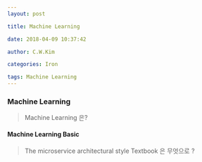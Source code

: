 ```yaml
---
layout: post 

title: Machine Learning 

date: 2018-04-09 10:37:42 

author: C.W.Kim 

categories: Iron

tags: Machine Learning 
---
```

### Machine Learning ### 
> Machine Learning 은? 
#### Machine Learning Basic #### 
> The microservice architectural style 
Textbook 은 무엇으로 ?

